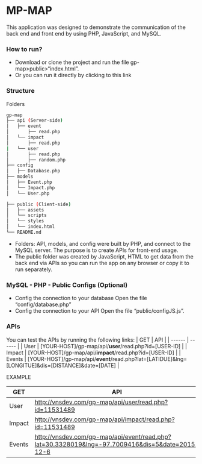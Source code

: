 # MP-MAP
This application was designed to demonstrate the communication of the back end and front end by using PHP, JavaScript, and MySQL.

### How to run?
  - Download or clone the project and run the file gp-map>public>“index.html”.
  - Or you can run it directly by clicking to this link

### Structure
Folders 
```sh
gp-map
├── api (Server-side)
│   ├── event
│       ├── read.php
│   └── impact
│       ├── read.php
|   └── user
│       ├── read.php
│       ├── random.php
├── config
│   ├── Database.php
├── models
│   ├── Event.php
│   └── Impact.php
│   └── User.php

├── public (Client-side)
│   ├── assets
│   └── scripts
│   └── styles
│   └── index.html
└── README.md
```
  - Folders: API, models, and config were built by PHP, and connect to the MySQL server. The purpose is to create APIs for front-end usage.
  - The public folder was created by JavaScript, HTML to get data from the back end via APIs so you can run the app on any browser or copy it to run separately. 

### MySQL - PHP - Public Configs (Optional) 
- Config the connection to your database
Open the file “config/database.php”
- Config the connection to your API 
Open the file “public/configJS.js”.

### APIs
You can test the APIs by running the following links:
| GET | API |
| ------ | ------ |
| User | [YOUR-HOST]/gp-map/api/__user__/read.php?id=[USER-ID] |
| Impact | [YOUR-HOST]/gp-map/api/__impact__/read.php?id=[USER-ID] |
| Events | [YOUR-HOST]/gp-map/api/__event__/read.php?lat=[LATIDUE]&lng=[LONGITUE]&dis=[DISTANCE]&date=[DATE] |

EXAMPLE 

| GET | API |
| ------ | ------ |
| User | http://vnsdev.com/gp-map/api/user/read.php?id=11531489 |
| Impact | http://vnsdev.com/gp-map/api/impact/read.php?id=11531489 |
| Events | http://vnsdev.com/gp-map/api/event/read.php?lat=30.3328019&lng=-97.7009416&dis=5&date=2015-12-6 |